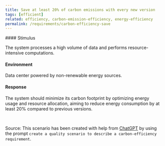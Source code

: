 ```yaml
---
title: Save at least 20% of carbon emissions with every new version
tags: [efficient]
related: efficiency, carbon-emission-efficiency, energy-efficiency
permalink: /requirements/carbon-efficiency-save
---
```


<div class="quality-requirement" markdown="1">
#### Stimulus

The system processes a high volume of data and performs resource-intensive computations.

#### Environment

Data center powered by non-renewable energy sources.

#### Response

The system should minimize its carbon footprint by optimizing energy usage and resource allocation, aiming to reduce energy consumption by at least 20% compared to previous versions.


</div><br>


Source: This scenario has been created with help from [ChatGPT](https://chat.openai.com) by using the prompt `create a quality scenario to describe a carbon-efficiency requirement`.



